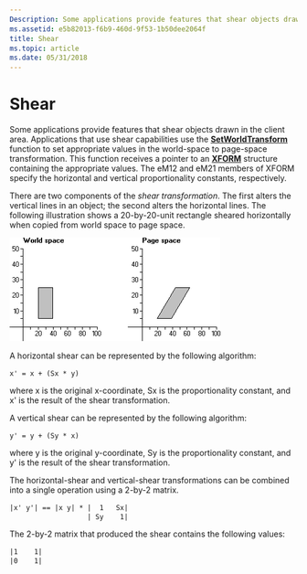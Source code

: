```yaml
---
Description: Some applications provide features that shear objects drawn in the client area.
ms.assetid: e5b82013-f6b9-460d-9f53-1b50dee2064f
title: Shear
ms.topic: article
ms.date: 05/31/2018
---
```


# Shear

Some applications provide features that shear objects drawn in the client area. Applications that use shear capabilities use the [**SetWorldTransform**](/windows/desktop/api/Wingdi/nf-wingdi-setworldtransform) function to set appropriate values in the world-space to page-space transformation. This function receives a pointer to an [**XFORM**](/windows/win32/api/wingdi/ns-wingdi-xform) structure containing the appropriate values. The eM12 and eM21 members of XFORM specify the horizontal and vertical proportionality constants, respectively.

There are two components of the *shear transformation*. The first alters the vertical lines in an object; the second alters the horizontal lines. The following illustration shows a 20-by-20-unit rectangle sheared horizontally when copied from world space to page space.

![illustration showing a rectangle in the world space and a trapeziod in the page space](images/cstrn-13.png)

A horizontal shear can be represented by the following algorithm:

``` syntax
x' = x + (Sx * y) 
```

where x is the original x-coordinate, Sx is the proportionality constant, and x' is the result of the shear transformation.

A vertical shear can be represented by the following algorithm:

``` syntax
y' = y + (Sy * x) 
```

where y is the original y-coordinate, Sy is the proportionality constant, and y' is the result of the shear transformation.

The horizontal-shear and vertical-shear transformations can be combined into a single operation using a 2-by-2 matrix.

``` syntax
|x' y'| == |x y| * |  1   Sx| 
                   | Sy    1| 
```

The 2-by-2 matrix that produced the shear contains the following values:

``` syntax
|1    1| 
|0    1| 
```

 

 



